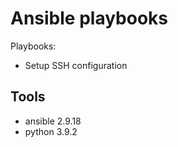 # Ansible playbooks

Playbooks:
- Setup SSH configuration

## Tools
- ansible 2.9.18
- python 3.9.2
